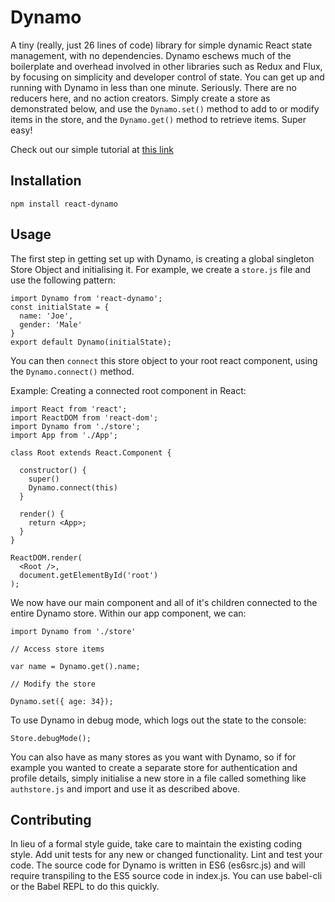 Dynamo
=========

A tiny (really, just 26 lines of code) library for simple dynamic React state management, with no dependencies.  Dynamo eschews much of the boilerplate and overhead
involved in other libraries such as Redux and Flux, by focusing on simplicity and developer control of state.  You can get up and running with Dynamo in less than one
minute.  Seriously.  There are no reducers here, and no action creators.  Simply create a store as demonstrated below, and use the `Dynamo.set()` method to add to or
modify items in the store, and the `Dynamo.get()` method to retrieve items.  Super easy!  

Check out our simple tutorial at [this link](http://www.medsquared.com.au/blog/simpler-redux-alternative-dynamojs/)

## Installation

  `npm install react-dynamo`

## Usage

  The first step in getting set up with Dynamo, is creating a global singleton Store Object
  and initialising it.  For example, we create a `store.js` file and use the following pattern:

    import Dynamo from 'react-dynamo';
    const initialState = {
      name: 'Joe',
      gender: 'Male'
    }
    export default Dynamo(initialState);

  You can then `connect` this store object to your root react component, using the `Dynamo.connect()`
  method.

  Example: Creating a connected root component in React:

    import React from 'react';
    import ReactDOM from 'react-dom';
    import Dynamo from './store';
    import App from './App';

    class Root extends React.Component {

      constructor() {
        super()
        Dynamo.connect(this)
      }

      render() {
        return <App>;
      }
    }

    ReactDOM.render(
      <Root />,
      document.getElementById('root')
    );

  We now have our main <App> component and all of it's children connected to the entire Dynamo store.  Within our app component, we can:

    import Dynamo from './store'

    // Access store items

    var name = Dynamo.get().name;

    // Modify the store

    Dynamo.set({ age: 34});

  To use Dynamo in debug mode, which logs out the state to the console:

    Store.debugMode();

  You can also have as many stores as you want with Dynamo, so if for example you wanted to create a separate store for authentication and profile details, simply initialise a new store in a file called something like `authstore.js` and import and use it as described above.

## Contributing

In lieu of a formal style guide, take care to maintain the existing coding style. Add unit tests for any new or changed functionality. Lint and test your code.  The source code for Dynamo is written in
ES6 (es6src.js) and will require transpiling to the ES5 source code in index.js.  You can use babel-cli or the Babel REPL to do this quickly.
